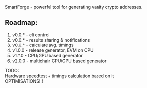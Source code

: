 SmartForge - powerful tool for generating vanity crypto addresses.

Roadmap:
---
1) v0.0.* - cli control
2) v0.0.* - results sharing & notifications
3) v0.0.* - calculate avg. timings
4) v1.0.0 - release generator, EVM on CPU
5) v1.*.0 - CPU/GPU based generator
6) v2.0.0 - multichain CPU/GPU based generator

TODO: \
Hardware speedtest + timings calculation based on it \
OPTIMISATIONS!!!